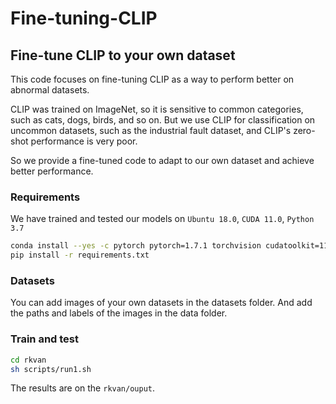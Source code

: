 # Fine-tuning-CLIP
## Fine-tune CLIP to your own dataset
This code focuses on fine-tuning CLIP as a way to perform better on abnormal datasets.

CLIP was trained on ImageNet, so it is sensitive to common categories, such as cats, dogs, birds, and so on. But we use CLIP for classification on uncommon datasets, such as the industrial fault dataset, and CLIP's zero-shot performance is very poor.

So we provide a fine-tuned code to adapt to our own dataset and achieve better performance.

### Requirements

We have trained and tested our models on `Ubuntu 18.0`, `CUDA 11.0`, `Python 3.7`

```bash
conda install --yes -c pytorch pytorch=1.7.1 torchvision cudatoolkit=11.0
pip install -r requirements.txt
```
### Datasets

You can add images of your own datasets in the datasets folder. And add the paths and labels of the images in the data folder.

### Train and test

```bash
cd rkvan
sh scripts/run1.sh
```
The results are on the `rkvan/ouput`.

